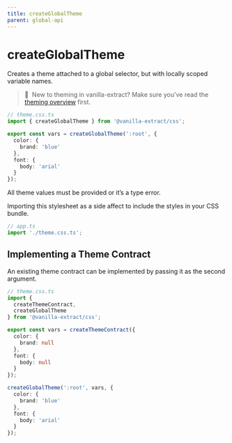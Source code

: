 ```yaml
---
title: createGlobalTheme
parent: global-api
---
```


# createGlobalTheme

Creates a theme attached to a global selector, but with locally scoped variable names.

> 🎨&nbsp;&nbsp;New to theming in vanilla-extract? Make sure you’ve read the [theming overview](/documentation/theming) first.

```ts compiled
// theme.css.ts
import { createGlobalTheme } from '@vanilla-extract/css';

export const vars = createGlobalTheme(':root', {
  color: {
    brand: 'blue'
  },
  font: {
    body: 'arial'
  }
});
```

All theme values must be provided or it’s a type error.

Importing this stylesheet as a side affect to include the styles in your CSS bundle.

```ts
// app.ts
import './theme.css.ts';
```

## Implementing a Theme Contract

An existing theme contract can be implemented by passing it as the second argument.

```ts compiled
// theme.css.ts
import {
  createThemeContract,
  createGlobalTheme
} from '@vanilla-extract/css';

export const vars = createThemeContract({
  color: {
    brand: null
  },
  font: {
    body: null
  }
});

createGlobalTheme(':root', vars, {
  color: {
    brand: 'blue'
  },
  font: {
    body: 'arial'
  }
});
```
